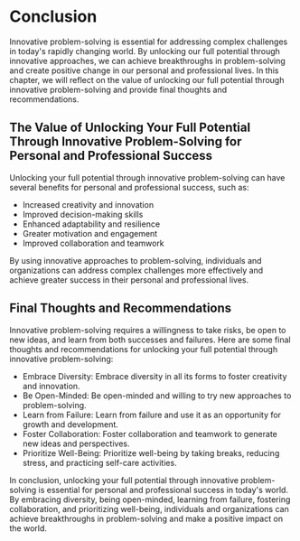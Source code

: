 # Conclusion

Innovative problem-solving is essential for addressing complex challenges in today's rapidly changing world. By unlocking our full potential through innovative approaches, we can achieve breakthroughs in problem-solving and create positive change in our personal and professional lives. In this chapter, we will reflect on the value of unlocking our full potential through innovative problem-solving and provide final thoughts and recommendations.

The Value of Unlocking Your Full Potential Through Innovative Problem-Solving for Personal and Professional Success
-------------------------------------------------------------------------------------------------------------------

Unlocking your full potential through innovative problem-solving can have several benefits for personal and professional success, such as:

* Increased creativity and innovation
* Improved decision-making skills
* Enhanced adaptability and resilience
* Greater motivation and engagement
* Improved collaboration and teamwork

By using innovative approaches to problem-solving, individuals and organizations can address complex challenges more effectively and achieve greater success in their personal and professional lives.

Final Thoughts and Recommendations
----------------------------------

Innovative problem-solving requires a willingness to take risks, be open to new ideas, and learn from both successes and failures. Here are some final thoughts and recommendations for unlocking your full potential through innovative problem-solving:

* Embrace Diversity: Embrace diversity in all its forms to foster creativity and innovation.
* Be Open-Minded: Be open-minded and willing to try new approaches to problem-solving.
* Learn from Failure: Learn from failure and use it as an opportunity for growth and development.
* Foster Collaboration: Foster collaboration and teamwork to generate new ideas and perspectives.
* Prioritize Well-Being: Prioritize well-being by taking breaks, reducing stress, and practicing self-care activities.

In conclusion, unlocking your full potential through innovative problem-solving is essential for personal and professional success in today's world. By embracing diversity, being open-minded, learning from failure, fostering collaboration, and prioritizing well-being, individuals and organizations can achieve breakthroughs in problem-solving and make a positive impact on the world.